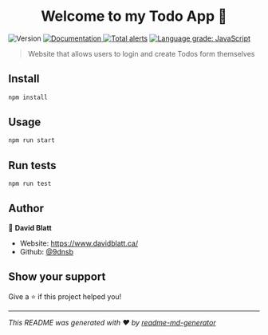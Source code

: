 <h1 align="center">Welcome to my Todo App 👋</h1>
<p>
  <img alt="Version" src="https://img.shields.io/badge/version-0.1.0-blue.svg?cacheSeconds=2592000" />
  <a href="https://github.com/9dnsb/todo-app" target="_blank">
    <img alt="Documentation" src="https://img.shields.io/badge/documentation-yes-brightgreen.svg" />
  </a>
  <a href="https://lgtm.com/projects/g/9dnsb/todo-app/alerts/"><img alt="Total alerts" src="https://img.shields.io/lgtm/alerts/g/9dnsb/todo-app.svg?logo=lgtm&logoWidth=18"/></a>
<a href="https://lgtm.com/projects/g/9dnsb/todo-app/context:javascript"><img alt="Language grade: JavaScript" src="https://img.shields.io/lgtm/grade/javascript/g/9dnsb/todo-app.svg?logo=lgtm&logoWidth=18"/></a>

</p>

> Website that allows users to login and create Todos form themselves

<!-- ### 🏠 [Homepage](https://flamboyant-leakey-fe8698.netlify.app/) -->

## Install

```sh
npm install
```

## Usage

```sh
npm run start
```

## Run tests

```sh
npm run test
```

## Author

👤 **David Blatt**

- Website: https://www.davidblatt.ca/
- Github: [@9dnsb](https://github.com/9dnsb)

## Show your support

Give a ⭐️ if this project helped you!

---

_This README was generated with ❤️ by [readme-md-generator](https://github.com/kefranabg/readme-md-generator)_
